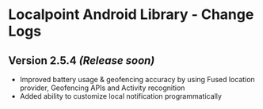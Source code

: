 Localpoint Android Library - Change Logs
==========

Version 2.5.4 *(Release soon)*
----------------------------
* Improved battery usage & geofencing accuracy by using Fused location provider, Geofencing APIs and Activity recognition
* Added ability to customize local notification programmatically
